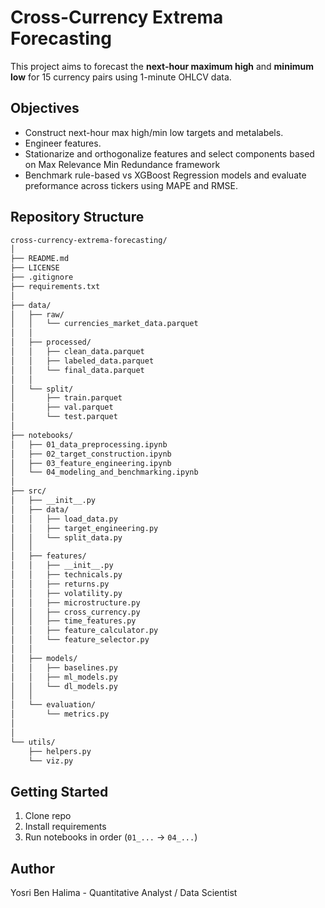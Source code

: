 # Cross-Currency Extrema Forecasting

This project aims to forecast the **next-hour maximum high** and **minimum low**
for 15 currency pairs using 1-minute OHLCV data.

## Objectives

- Construct next-hour max high/min low targets and metalabels.
- Engineer features.
- Stationarize and orthogonalize features and select components based on Max Relevance Min Redundance framework
- Benchmark rule-based vs XGBoost Regression models and evaluate preformance across tickers using MAPE and RMSE.

## Repository Structure

```bash
cross-currency-extrema-forecasting/
│
├── README.md
├── LICENSE
├── .gitignore
├── requirements.txt
│
├── data/
│   ├── raw/
│   │   └── currencies_market_data.parquet
│   │                  
│   ├── processed/
│   │   ├── clean_data.parquet
│   │   ├── labeled_data.parquet
│   │   └── final_data.parquet
│   │            
│   └── split/
│       ├── train.parquet
│       ├── val.parquet
│       └── test.parquet              
│
├── notebooks/
│   ├── 01_data_preprocessing.ipynb
│   ├── 02_target_construction.ipynb
│   ├── 03_feature_engineering.ipynb
│   └── 04_modeling_and_benchmarking.ipynb
│
├── src/
│   ├── __init__.py
│   ├── data/
│   │   ├── load_data.py         
│   │   ├── target_engineering.py
│   │   └── split_data.py
│   │
│   ├── features/
│   │   ├── __init__.py
│   │   ├── technicals.py        
│   │   ├── returns.py       
│   │   ├── volatility.py       
│   │   ├── microstructure.py     
│   │   ├── cross_currency.py
│   │   ├── time_features.py
│   │   ├── feature_calculator.py
│   │   └── feature_selector.py
│   │
│   ├── models/
│   │   ├── baselines.py        
│   │   ├── ml_models.py         
│   │   └── dl_models.py         
│   │
│   └── evaluation/
│       └── metrics.py
│
│
└── utils/
    ├── helpers.py
    └── viz.py
```

## Getting Started

1. Clone repo
2. Install requirements
3. Run notebooks in order (`01_...` → `04_...`)

## Author

Yosri Ben Halima - Quantitative Analyst / Data Scientist

